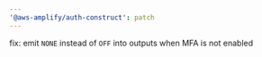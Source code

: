 ```yaml
---
'@aws-amplify/auth-construct': patch
---
```


fix: emit `NONE` instead of `OFF` into outputs when MFA is not enabled
